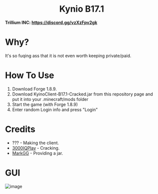 <h1 align="center">Kynio B17.1</h1>

**Trillium INC: https://discord.gg/vzXzFpv2gk**

# Why?
It's so fuqing ass that it is not even worth keeping private/paid.

[3000IQPlayA]: https://github.com/3000IQPlay

# How To Use
1. Download Forge 1.8.9.
2. Download KyinoClient-B17.1-Cracked.jar from this repository page and put it into your .minecraft/mods folder
3. Start the game (with Forge 1.8.9)
4. Enter random Login info and press "Login"

# Credits
- ??? - Making the client.
- [3000IQPlay][3000IQPlayA] - Cracking.
- [MarkGG](https://www.masterof13fps.com/forum/threads/kyino-b17-1-leak.8922/) - Providing a jar.

# GUI

![image](https://media.discordapp.net/attachments/1162676465427558500/1174065450305458287/image.png?ex=65663ca8&is=6553c7a8&hm=3f813cd5ea581e3342110909f46420e7fac533c6e57162b909fb7154feed3e32&=&width=1085&height=610)
